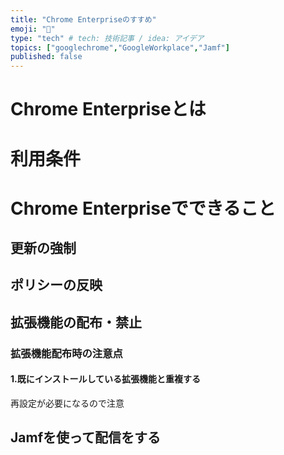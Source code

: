 ```yaml
---
title: "Chrome Enterpriseのすすめ"
emoji: "🕌"
type: "tech" # tech: 技術記事 / idea: アイデア
topics: ["googlechrome","GoogleWorkplace","Jamf"]
published: false
---
```


# Chrome Enterpriseとは

# 利用条件

# Chrome Enterpriseでできること
## 更新の強制
## ポリシーの反映

## 拡張機能の配布・禁止
### 拡張機能配布時の注意点
#### 1.既にインストールしている拡張機能と重複する
再設定が必要になるので注意


## Jamfを使って配信をする
